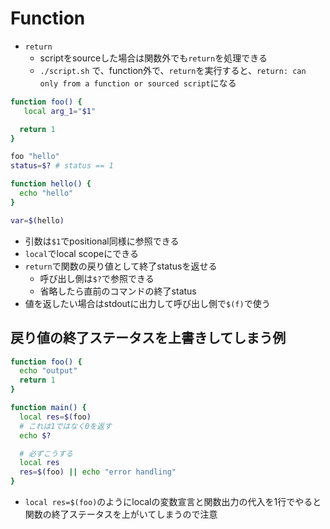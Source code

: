 # Function

* `return`
  * scriptをsourceした場合は関数外でも`return`を処理できる
  * `./script.sh` で、function外で、`return`を実行すると、`return: can only from a function or sourced script`になる


```sh
function foo() {
   local arg_1="$1" 

  return 1
}

foo "hello"
status=$? # status == 1

function hello() {
  echo "hello"
}

var=$(hello)
```

* 引数は`$1`でpositional同様に参照できる
* `local`でlocal scopeにできる
* `return`で関数の戻り値として終了statusを返せる
  * 呼び出し側は`$?`で参照できる
  * 省略したら直前のコマンドの終了status
* 値を返したい場合はstdoutに出力して呼び出し側で`$(f)`で使う


## 戻り値の終了ステータスを上書きしてしまう例

```sh
function foo() {
  echo "output"
  return 1
}

function main() {
  local res=$(foo)
  # これは1ではなく0を返す
  echo $?

  # 必ずこうする
  local res
  res=$(foo) || echo "error handling"
}
```

* `local res=$(foo)`のようにlocalの変数宣言と関数出力の代入を1行でやると関数の終了ステータスを上がいてしまうので注意
